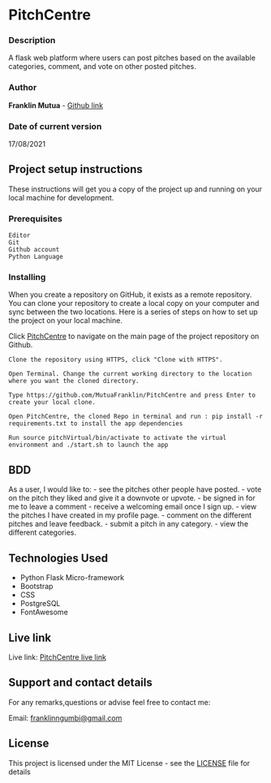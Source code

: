 # PitchCentre

### Description

A flask web platform where users can post pitches based on the available categories, comment, and vote on other posted pitches.
### Author

**Franklin Mutua** - [Github link](https://github.com/MutuaFranklin/)

### Date of current version

17/08/2021

## Project setup instructions

These instructions will get you a copy of the project up and running on your local machine for development.

### Prerequisites

```
Editor
Git
Github account
Python Language
```

### Installing

When you create a repository on GitHub, it exists as a remote repository. You can clone your repository to create a local copy on your computer and sync between the two locations. Here is a series of steps on how to set up the project on your local machine.

Click [PitchCentre](https://github.com/MutuaFranklin/PitchCentre) to navigate on the main page of the project repository on Github.

```
Clone the repository using HTTPS, click "Clone with HTTPS".
```

```
Open Terminal. Change the current working directory to the location where you want the cloned directory.
```

```
Type https://github.com/MutuaFranklin/PitchCentre and press Enter to create your local clone.

```

```
Open PitchCentre, the cloned Repo in terminal and run : pip install -r requirements.txt to install the app dependencies

```

```
Run source pitchVirtual/bin/activate to activate the virtual environment and ./start.sh to launch the app

```

## BDD

As a user, I would like to:
    - see the pitches other people have posted.
    - vote on the pitch they liked and give it a downvote or upvote.
    - be signed in for me to leave a comment
    - receive a welcoming email once I sign up.
    - view the pitches I have created in my profile page.
    - comment on the different pitches and leave feedback.
    - submit a pitch in any category.
    - view the different categories.


## Technologies Used

- Python Flask Micro-framework
- Bootstrap
- CSS
- PostgreSQL
- FontAwesome

## Live link

Live link: [PitchCentre live link](https://newsappclear.herokuapp.com/)

## Support and contact details

For any remarks,questions or advise feel free to contact me:

Email: [franklinngumbi@gmail.com ](franklinngumbi@gmail.com)

## License

This project is licensed under the MIT License - see the [LICENSE](LICENSE) file for details